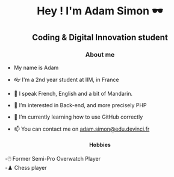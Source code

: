 <h1 align="center"> Hey ! I'm Adam Simon 🕶️ </h1>
<h2 align="center"> Coding & Digital Innovation student </h2>


<h3 align="center"> About me </h3>

- My name is Adam
- 👓 I'm a 2nd year student at IIM, in France

- 🚩 I speak French, English and a bit of Mandarin.

- 👀 I’m interested in Back-end, and more precisely PHP

- 🌱 I’m currently learning how to use GitHub correctly

- 📫 You can contact me on adam.simon@edu.devinci.fr

<h4 align="center"> Hobbies </h4>
-🖱️ Former Semi-Pro Overwatch Player
<br>
-♟️ Chess player 



<!---
MortyOW/MortyOW is a ✨ special ✨ repository because its `README.md` (this file) appears on your GitHub profile.
You can click the Preview link to take a look at your changes.
--->
